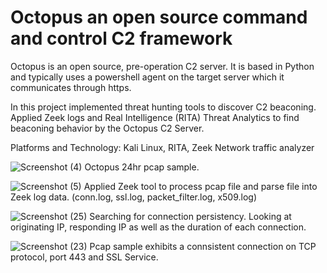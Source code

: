 # Octopus an open source command and control C2 framework

Octopus is an open source, pre-operation C2 server.  It is based in Python and typically uses a powershell agent on the target server which it communicates through https.  

In this project implemented threat hunting tools to discover C2 beaconing. Applied Zeek logs and Real Intelligence (RITA) Threat Analytics to find beaconing behavior by the Octopus C2 Server.

Platforms and Technology: Kali Linux, RITA, Zeek Network traffic analyzer

![Screenshot (4)](https://github.com/Hacosta21/Threat-Hunting-with-Zeek-and-RITA/assets/65152491/6fb36c6c-1199-43bf-a7b3-91c8ae5d7946)
Octopus 24hr pcap sample.  

![Screenshot (5)](https://github.com/Hacosta21/Threat-Hunting-with-Zeek-and-RITA/assets/65152491/3038f067-08b6-4804-a1c8-e89f47773184)
Applied Zeek tool to process pcap file and parse file into Zeek log data. (conn.log, ssl.log, packet_filter.log, x509.log)





![Screenshot (25)](https://github.com/Hacosta21/Threat-Hunting-with-Zeek-and-RITA/assets/65152491/5358af9a-c96d-400e-8f9c-2ea3b4170d82)
Searching for connection persistency.  Looking at originating IP, responding IP as well as the duration of each connection.

![Screenshot (23)](https://github.com/Hacosta21/Threat-Hunting-with-Zeek-and-RITA/assets/65152491/851a1da5-5d64-4ddf-89a7-cd8dc11f4078)
Pcap sample exhibits a connsistent connection on TCP protocol, port 443 and SSL Service.


